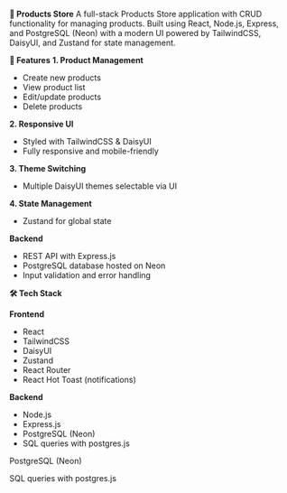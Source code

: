 **🛒 Products Store**
A full-stack Products Store application with CRUD functionality for managing products.
Built using React, Node.js, Express, and PostgreSQL (Neon) with a modern UI powered by TailwindCSS, DaisyUI, and Zustand for state management.

**🚀 Features**
**1. Product Management**

 - Create new products
 - View product list
 - Edit/update products
 - Delete products

**2. Responsive UI**

- Styled with TailwindCSS & DaisyUI
- Fully responsive and mobile-friendly

**3. Theme Switching**

- Multiple DaisyUI themes selectable via UI

**4. State Management**

- Zustand for global state

**Backend**

- REST API with Express.js
- PostgreSQL database hosted on Neon
- Input validation and error handling

**🛠 Tech Stack**

  **Frontend**

 - React
 - TailwindCSS
 - DaisyUI
 - Zustand
 - React Router
 - React Hot Toast (notifications)

  **Backend**

- Node.js
- Express.js
- PostgreSQL (Neon)
- SQL queries with postgres.js

PostgreSQL (Neon)

SQL queries with postgres.js
